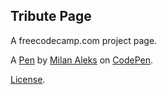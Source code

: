 Tribute Page
------------
A freecodecamp.com project page.

A [Pen](https://codepen.io/SniffingTiger/pen/rEGPaR) by [Milan Aleks](https://codepen.io/SniffingTiger) on [CodePen](https://codepen.io).

[License](https://codepen.io/SniffingTiger/pen/rEGPaR/license).